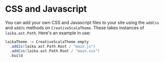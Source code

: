 # CSS and Javascript

You can add your own CSS and Javascript files to your site using the `addCss` and `addJs` methods on `CreativeScalaTheme`. These takes instances of `laika.ast.Path`. Here's an example in use:

```scala
laikaTheme := CreativeScalaTheme.empty
  .addJs(laika.ast.Path.Root / "main.js")
  .addCss(laika.ast.Path.Root / "main.css")
  .build
```
